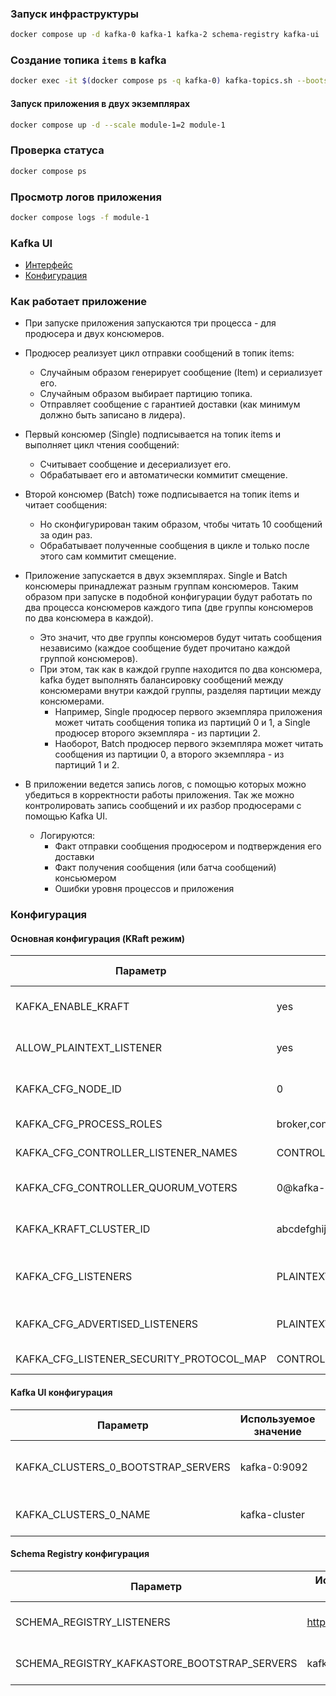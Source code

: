### Запуск инфраструктуры
```bash
docker compose up -d kafka-0 kafka-1 kafka-2 schema-registry kafka-ui
```

### Создание топика `items` в kafka
```bash
docker exec -it $(docker compose ps -q kafka-0) kafka-topics.sh --bootstrap-server kafka-0:9092 --create --topic items --partitions 3 --replication-factor 2
```

#### Запуск приложения в двух экземплярах
```bash
docker compose up -d --scale module-1=2 module-1
```

### Проверка статуса
```bash
docker compose ps
```

### Просмотр логов приложения
```bash
docker compose logs -f module-1
```

### Kafka UI
* [Интерфейс](http://localhost:8080)
* [Конфигурация](http://localhost:8080/ui/clusters/kraft/brokers/0/configs)

### Как работает приложение
* При запуске приложения запускаются три процесса - для продюсера и двух консюмеров.

* Продюсер реализует цикл отправки сообщений в топик items:
    * Случайным образом генерирует сообщение (Item) и сериализует его.
    * Случайным образом выбирает партицию топика.
    * Отправляет сообщение с гарантией доставки (как минимум должно быть записано в лидера).
* Первый консюмер (Single) подписывается на топик items и выполняет цикл чтения сообщений:
    * Считывает сообщение и десериализует его.
    * Обрабатывает его и автоматически коммитит смещение.
* Второй консюмер (Batch) тоже подписывается на топик items и читает сообщения:
    * Но сконфигурирован таким образом, чтобы читать 10 сообщений за один раз.
    * Обрабатывает полученные сообщения в цикле и только после этого сам коммитит смещение.

* Приложение запускается в двух экземплярах. Single и Batch консюмеры принадлежат разным группам консюмеров. Таким образом при запуске в подобной конфигурации будут работать по два процесса консюмеров каждого типа (две группы консюмеров по два консюмера в каждой).
    * Это значит, что две группы консюмеров будут читать сообщения независимо (каждое сообщение будет прочитано каждой группой консюмеров).
    * При этом, так как в каждой группе находится по два консюмера, kafka будет выполнять балансировку сообщений между консюмерами внутри каждой группы, разделяя партиции между консюмерами.
        * Например, Single продюсер первого экземпляра приложения может читать сообщения топика из партиций 0 и 1, а Single продюсер второго экземпляра - из партиции 2.
        * Наоборот, Batch продюсер первого экземпляра может читать сообщения из партиции 0, а второго экземпляра - из партиций 1 и 2.

* В приложении ведется запись логов, с помощью которых можно убедиться в корректности работы приложения. Так же можно контролировать запись сообщений и их разбор продюсерами с помощью Kafka UI.
    * Логируются:
        * Факт отправки сообщения продюсером и подтверждения его доставки
        * Факт получения сообщения (или батча сообщений) консьюмером
        * Ошибки уровня процессов и приложения

### Конфигурация

#### Основная конфигурация (KRaft режим)

| Параметр | Используемое значение | Краткое описание |
|----------|----------------------|------------------|
| KAFKA_ENABLE_KRAFT | yes | Включает режим KRaft (Kafka без Zookeeper) |
| ALLOW_PLAINTEXT_LISTENER | yes | Разрешает незашифрованные подключения |
| KAFKA_CFG_NODE_ID | 0 | Уникальный идентификатор узла в кластере |
| KAFKA_CFG_PROCESS_ROLES | broker,controller | Роли узла: брокер и контроллер |
| KAFKA_CFG_CONTROLLER_LISTENER_NAMES | CONTROLLER | Имя слушателя для контроллера |
| KAFKA_CFG_CONTROLLER_QUORUM_VOTERS | 0@kafka-0:9093 | Список контроллеров кластера |
| KAFKA_KRAFT_CLUSTER_ID | abcdefghijklmnopqrstuv | Уникальный идентификатор кластера |
| KAFKA_CFG_LISTENERS | PLAINTEXT://:9092,CONTROLLER://:9093,EXTERNAL://:9094 | Адреса и порты, на которые принимаются соединения |
| KAFKA_CFG_ADVERTISED_LISTENERS | PLAINTEXT://kafka-0:9092,EXTERNAL://127.0.0.1:9094 | Адреса и порты, "рекламируемые" клиентам |
| KAFKA_CFG_LISTENER_SECURITY_PROTOCOL_MAP | CONTROLLER:PLAINTEXT,EXTERNAL:PLAINTEXT,PLAINTEXT:PLAINTEXT | Протоколы безопасности |

#### Kafka UI конфигурация

| Параметр | Используемое значение | Краткое описание |
|----------|----------------------|------------------|
| KAFKA_CLUSTERS_0_BOOTSTRAP_SERVERS | kafka-0:9092 | Адрес сервера Kafka для подключения |
| KAFKA_CLUSTERS_0_NAME | kafka-cluster | Имя кластера в интерфейсе |

#### Schema Registry конфигурация

| Параметр | Используемое значение | Краткое описание |
|----------|----------------------|------------------|
| SCHEMA_REGISTRY_LISTENERS | http://0.0.0.0:8081 | Адрес и порт для Schema Registry |
| SCHEMA_REGISTRY_KAFKASTORE_BOOTSTRAP_SERVERS | kafka-0:9092 | Подключение к кластеру Kafka |
